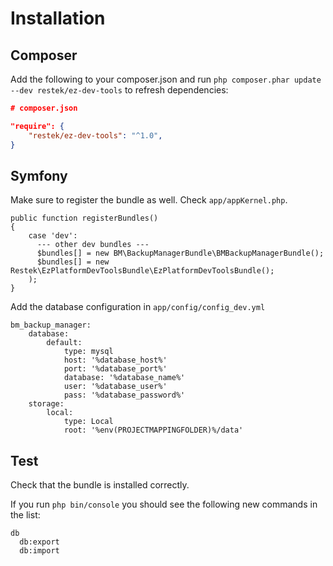 # Installation

## Composer
Add the following to your composer.json and run `php composer.phar update --dev restek/ez-dev-tools` to refresh dependencies:

```json
# composer.json

"require": {
    "restek/ez-dev-tools": "^1.0",
}
```

## Symfony
Make sure to register the bundle as well. Check `app/appKernel.php`.

```
public function registerBundles()
{
    case 'dev':
      --- other dev bundles ---
      $bundles[] = new BM\BackupManagerBundle\BMBackupManagerBundle();
      $bundles[] = new Restek\EzPlatformDevToolsBundle\EzPlatformDevToolsBundle();
    );
}
```

Add the database configuration in `app/config/config_dev.yml`

```
bm_backup_manager:
    database:
        default:
            type: mysql
            host: '%database_host%'
            port: '%database_port%'
            database: '%database_name%'
            user: '%database_user%'
            pass: '%database_password%'
    storage:
        local:
            type: Local
            root: '%env(PROJECTMAPPINGFOLDER)%/data'
```

## Test

Check that the bundle is installed correctly. 

If you run `php bin/console` you should see the following new commands in the list: 

```
db
  db:export
  db:import
```
